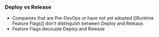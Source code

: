### Deploy vs Release
- Companies that are Pre-DevOps or have not yet adopted [[Runtime Feature Flags]] don't distinguish between Deploy and Release.
- Feature Flags decouple Deploy and Release